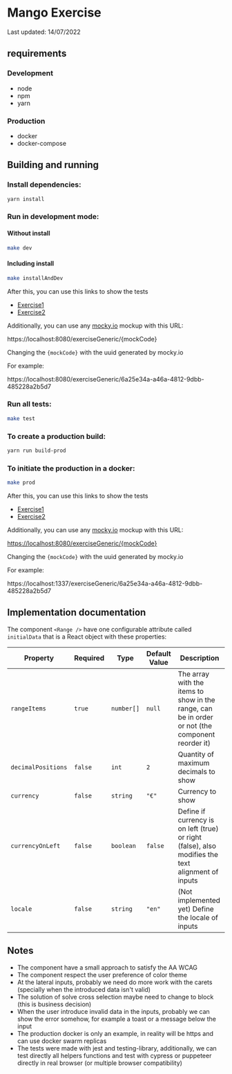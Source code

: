 # Mango Exercise

Last updated: 14/07/2022

## requirements

### Development
- node
- npm
- yarn

### Production
- docker
- docker-compose

## Building and running

### Install dependencies:

```sh
yarn install
```

### Run in development mode:

#### Without install
```sh
make dev
```

#### Including install
```sh
make installAndDev
```

After this, you can use this links to show the tests
- [Exercise1](https://localhost:8080/exercise1)
- [Exercise2](https://localhost:8080/exercise2)

Additionally, you can use any [mocky.io](https://designer.mocky.io/) mockup with this URL:

https://localhost:8080/exerciseGeneric/{mockCode}

Changing the `{mockCode}` with the uuid generated by mocky.io

For example:

https://localhost:8080/exerciseGeneric/6a25e34a-a46a-4812-9dbb-485228a2b5d7

### Run all tests:

```sh
make test
```

### To create a production build:

```sh
yarn run build-prod
```
### To initiate the production in a docker:

```sh
make prod
```
After this, you can use this links to show the tests
- [Exercise1](http://localhost:1337/exercise1)
- [Exercise2](http://localhost:1337/exercise2)

Additionally, you can use any [mocky.io](https://designer.mocky.io/) mockup with this URL:

[https://localhost:8080/exerciseGeneric/{mockCode}](https://localhost:1337/{mockCode})

Changing the `{mockCode}` with the uuid generated by mocky.io

For example:

https://localhost:1337/exerciseGeneric/6a25e34a-a46a-4812-9dbb-485228a2b5d7


## Implementation documentation

The component `<Range />` have one configurable attribute called `initialData` that is a React object with these properties:

| Property           | Required | Type       | Default Value | Description                                                                                       |
|--------------------|----------|------------|---------------|---------------------------------------------------------------------------------------------------|
| `rangeItems`       | `true`   | `number[]` | `null`        | The array with the items to show in the range, can be in order or not (the component reorder it)  |
| `decimalPositions` | `false`  | `int`      | `2`           | Quantity of maximum decimals to show                                                              |
| `currency`         | `false`  | `string`   | `"€"`         | Currency to show                                                                                  |
| `currencyOnLeft`   | `false`  | `boolean`  | `false`       | Define if currency is on left (true) or right (false), also modifies the text alignment of inputs |
| `locale`           | `false`  | `string`   | `"en"`        | (Not implemented yet) Define the locale of inputs                                                 |

## Notes
- The component have a small approach to satisfy the AA WCAG
- The component respect the user preference of color theme
- At the lateral inputs, probably we need do more work with the carets (specially when the introduced data isn't valid)
- The solution of solve cross selection maybe need to change to block (this is business decision)
- When the user introduce invalid data in the inputs, probably we can show the error somehow, for example a toast or a message below the input
- The production docker is only an example, in reality will be https and can use docker swarm replicas
- The tests were made with jest and testing-library, additionally, we can test directly all helpers functions and test with cypress or puppeteer directly in real browser (or multiple browser compatibility)
